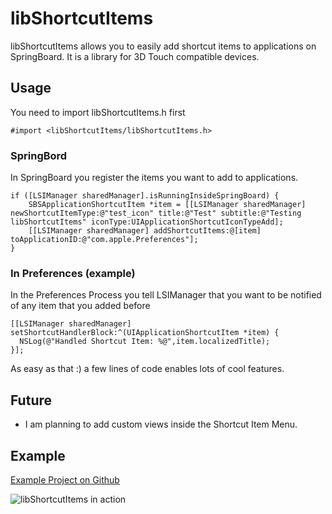 # libShortcutItems
libShortcutItems allows you to easily add shortcut items to applications on SpringBoard. It is a library for 3D Touch compatible devices.

## Usage ##

You need to import libShortcutItems.h first

```objc
#import <libShortcutItems/libShortcutItems.h>
```

### SpringBord ###
In SpringBoard you register the items you want to add to applications.

```objc
if ([LSIManager sharedManager].isRunningInsideSpringBoard) {
	SBSApplicationShortcutItem *item = [[LSIManager sharedManager] newShortcutItemType:@"test_icon" title:@"Test" subtitle:@"Testing libShortcutItems" iconType:UIApplicationShortcutIconTypeAdd];
	[[LSIManager sharedManager] addShortcutItems:@[item] toApplicationID:@"com.apple.Preferences"];
}
```

### In Preferences (example) ###
In the Preferences Process you tell LSIManager that you want to be notified of any item that you added before

```objc
[[LSIManager sharedManager] setShortcutHandlerBlock:^(UIApplicationShortcutItem *item) {
  NSLog(@"Handled Shortcut Item: %@",item.localizedTitle);
}];
```

As easy as that :) a few lines of code enables lots of cool features.

## Future ##

- I am planning to add custom views inside the Shortcut Item Menu.

## Example ###

[Example Project on Github](https://github.com/sharedRoutine/test-libShortcutItems/)

![libShortcutItems in action](https://pbs.twimg.com/media/CRZN8iFVEAAZe7Z.jpg)
